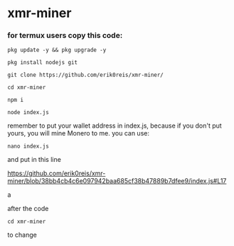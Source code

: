 # xmr-miner


### for termux users copy this code:

    pkg update -y && pkg upgrade -y

    pkg install nodejs git

    git clone https://github.com/erik0reis/xmr-miner/

    cd xmr-miner

    npm i

    node index.js



remember to put your wallet address in index.js, because if you don't put yours, you will mine Monero to me. you can use:

    nano index.js
    
and put in this line

https://github.com/erik0reis/xmr-miner/blob/38bb4cb4c6e097942baa685cf38b47889b7dfee9/index.js#L17
    
a

after the code
    
    cd xmr-miner

to change
